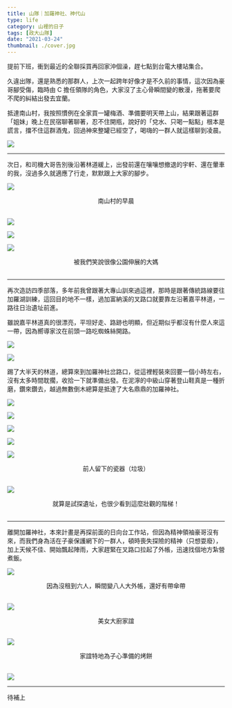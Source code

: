 ```yaml
---
title: 山隊｜加羅神社、神代山
type: life
category: 山裡的日子
tags: [政大山隊]
date: "2021-03-24"
thumbnail: ./cover.jpg
---
```


提前下班，衝到最近的全聯採買再回家沖個澡，趕七點到台電大樓站集合。

久違出隊，還是熟悉的那群人，上次一起跨年好像才是不久前的事情，這次因為豪哥腳受傷，臨時由 C 擔任領隊的角色，大家沒了主心骨瞬間變的散漫，拖著要爬不爬的糾結出發去宜蘭。

抵達南山村，我按照慣例在全家買一罐梅酒、準備要明天帶上山，結果跟著這群「姐妹」晚上在民宿聊著聊著，忍不住開瓶，說好的「兌水、只喝一點點」根本是謊言，擋不住這群酒鬼，回過神來整罐已經空了，喝嗨的一群人就這樣聊到凌晨。

![](https://i.imgur.com/CDRBiBo.jpg)

---

次日，和司機大哥告別後沿著林道緩上，出發前還在嚷嚷想撤退的宇軒、還在暈車的我，沒過多久就適應了行走，默默跟上大家的腳步。

![](https://i.imgur.com/Dsu5AeJ.jpg)
<center>南山村的早晨</center>
</br>

![](https://i.imgur.com/7Qs7n7X.jpg)

![](https://i.imgur.com/Lm1IVWs.jpg)

![](https://i.imgur.com/6QODSGE.jpg)
<center>被我們笑說很像公園伸展的大媽</center>
</br>

---

再次造訪四季部落，多年前我曾跟著大專山訓來過這裡，那時是跟著傳統路線要往加羅湖訓練，這回目的地不一樣，過加富納溪的叉路口就要靠左沿著嘉平林道，一路往日治遺址前進。

雖說嘉平林道真的很漂亮，平坦好走、路跡也明顯，但近期似乎都沒有什麼人來這一帶，因為嚮導家汶在前頭一路吃蜘蛛絲開路。

![](https://i.imgur.com/iNv2gpY.jpg)

![](https://i.imgur.com/EXJy4vi.jpg)

踢了大半天的林道，總算來到加羅神社岔路口，從這裡輕裝來回要一個小時左右，沒有太多時間耽擱，收拾一下就準備出發。在泥濘的中級山穿著登山鞋真是一種折磨，鑽來鑽去，越過無數倒木總算是抵達了大名鼎鼎的加羅神社。

![](https://i.imgur.com/LCkSaUw.jpg)

![](https://i.imgur.com/Ydrngsw.jpg)

![](https://i.imgur.com/Y1Rjoc4.jpg)

![](https://i.imgur.com/fe4fOqQ.jpg)

![](https://i.imgur.com/TBhOQwW.jpg)
<center>前人留下的瓷器（垃圾）</center>
</br>

![](https://i.imgur.com/oDQy13i.jpg)
<center>就算是試探遺址，也很少看到這麼壯觀的階梯！</center>
</br>

---

離開加羅神社，本來計畫是再探前面的日向台工作站，但因為精神領袖豪哥沒有來，而我們身為活在子豪保護網下的一群人，頓時喪失探險的精神（只想耍廢），加上天候不佳、開始飄起陣雨，大家趕緊在叉路口拉起了外帳，迅速找個地方紮營煮飯。

![](https://i.imgur.com/dLcBA5o.jpg)
<center>因為沒租到六人，瞬間變八人大外帳，還好有帶傘帶</center>
</br>

![](https://i.imgur.com/TEReLVV.jpg)
<center>美女大廚家誼</center>
</br>

![](https://i.imgur.com/W4yqLAy.jpg)
<center>家誼特地為子心準備的烤餅</center>
</br>

![](https://i.imgur.com/DYt1RRe.jpg)

---

待補上